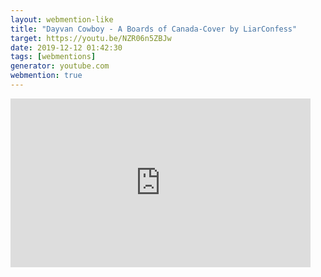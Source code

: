 ```yaml
---
layout: webmention-like
title: "Dayvan Cowboy - A Boards of Canada-Cover by LiarConfess"
target: https://youtu.be/NZR06n5ZBJw
date: 2019-12-12 01:42:30
tags: [webmentions]
generator: youtube.com
webmention: true
---
```


<div style="width: 480px; height: 270px; overflow: hidden; position: relative;"><iframe frameborder="0" scrolling="no" seamless="seamless" webkitallowfullscreen="webkitAllowFullScreen" mozallowfullscreen="mozallowfullscreen" allowfullscreen="allowfullscreen" id="okplayer" width="480" height="270" src="http://youtube.com/embed/NZR06n5ZBJw" style="position: absolute; top: 0px; left: 0px; width: 480px; height: 270px;"></iframe></div>
